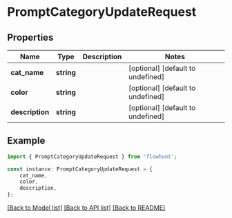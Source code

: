 # PromptCategoryUpdateRequest


## Properties

Name | Type | Description | Notes
------------ | ------------- | ------------- | -------------
**cat_name** | **string** |  | [optional] [default to undefined]
**color** | **string** |  | [optional] [default to undefined]
**description** | **string** |  | [optional] [default to undefined]

## Example

```typescript
import { PromptCategoryUpdateRequest } from 'flowhunt';

const instance: PromptCategoryUpdateRequest = {
    cat_name,
    color,
    description,
};
```

[[Back to Model list]](../README.md#documentation-for-models) [[Back to API list]](../README.md#documentation-for-api-endpoints) [[Back to README]](../README.md)
